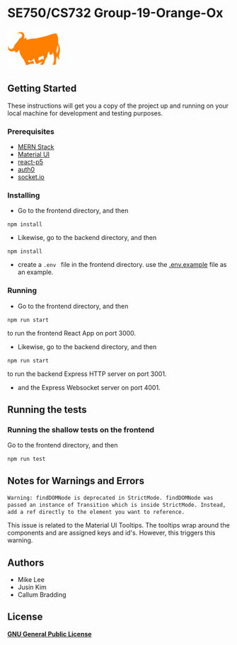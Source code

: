 # SE750/CS732 Group-19-Orange-Ox
<img src="./frontend/src/img/orange-ox.svg" alt="Orange_ox_logo" height="90">

## Getting Started

These instructions will get you a copy of the project up and running on your local machine for development and testing purposes.

### Prerequisites

* [MERN Stack](https://www.mongodb.com/mern-stack)
* [Material UI](https://material-ui.com/)
* [react-p5](https://www.npmjs.com/package/react-p5)
* [auth0](https://auth0.com/)
* [socket.io](https://socket.io/)

### Installing

* Go to the frontend directory, and then
```
npm install
```
* Likewise, go to the backend directory, and then
```
npm install
```
* create a ```.env ``` file in the frontend directory.
use the [.env.example](./frontend/.env.example) file as an example.


### Running

* Go to the frontend directory, and then
```
npm run start
```
to run the frontend React App on port 3000.

* Likewise, go to the backend directory, and then
```
npm run start
```
to run the backend Express HTTP server on port 3001.
* and the Express Websocket server on port 4001.

## Running the tests

### Running the shallow tests on the frontend
Go to the frontend directory, and then
```
npm run test
```

## Notes for Warnings and Errors
```
Warning: findDOMNode is deprecated in StrictMode. findDOMNode was passed an instance of Transition which is inside StrictMode. Instead, add a ref directly to the element you want to reference.
```
This issue is related to the Material UI Tooltips. The tooltips wrap around the components and are assigned keys and id's. However, this triggers this warning.

## Authors

* Mike Lee
* Jusin Kim
* Callum Bradding

## License

[__GNU General Public License__](LICENSE)
